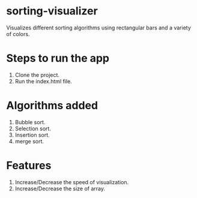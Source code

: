 # sorting-visualizer

Visualizes different sorting algorithms using rectangular bars and a variety of colors.

# Steps to run the app

1. Clone the project.
2. Run the index.html file.

# Algorithms added

1. Bubble sort.
2. Selection sort.
3. Insertion sort.
4. merge sort.

# Features

1. Increase/Decrease the speed of visualization.
2. Increase/Decrease the size of array.
